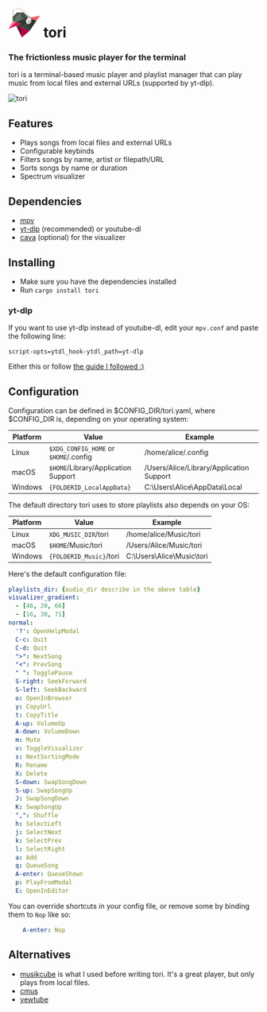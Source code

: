 # ![tori](https://raw.githubusercontent.com/LeoRiether/tori/master/assets/tori_64x60.png) tori
### The frictionless music player for the terminal

tori is a terminal-based music player and playlist manager that can play music from local files
and external URLs (supported by yt-dlp).

![tori](https://user-images.githubusercontent.com/8211902/233261190-a69a02f8-7337-4515-b1b6-50cfea5b246f.png)

## Features
- Plays songs from local files and external URLs
- Configurable keybinds
- Filters songs by name, artist or filepath/URL
- Sorts songs by name or duration
- Spectrum visualizer

## Dependencies
- [mpv](https://mpv.io/)
- [yt-dlp](https://github.com/yt-dlp/yt-dlp) (recommended) or youtube-dl
- [cava](https://github.com/karlstav/cava) (optional) for the visualizer

## Installing
- Make sure you have the dependencies installed
- Run `cargo install tori`

### yt-dlp
If you want to use yt-dlp instead of youtube-dl, edit your `mpv.conf` and paste the following line:
```
script-opts=ytdl_hook-ytdl_path=yt-dlp
```

Either this or follow [the guide I followed :)](https://www.funkyspacemonkey.com/replace-youtube-dl-with-yt-dlp-how-to-make-mpv-work-with-yt-dlp)

## Configuration
Configuration can be defined in $CONFIG_DIR/tori.yaml, where $CONFIG_DIR is,
depending on your operating system:

| Platform | Value                                 | Example                                  |
| -------  | ------------------------------------- | ---------------------------------------- |
| Linux    | `$XDG_CONFIG_HOME` or `$HOME`/.config | /home/alice/.config                      |
| macOS    | `$HOME`/Library/Application Support   | /Users/Alice/Library/Application Support |
| Windows  | `{FOLDERID_LocalAppData}`             | C:\Users\Alice\AppData\Local             |

The default directory tori uses to store playlists also depends on your OS:

| Platform | Value                   | Example                   |
| -------  | ------------------      | --------------------      |
| Linux    | `XDG_MUSIC_DIR`/tori    | /home/alice/Music/tori    |
| macOS    | `$HOME`/Music/tori      | /Users/Alice/Music/tori   |
| Windows  | `{FOLDERID_Music}`/tori | C:\Users\Alice\Music\tori |

Here's the default configuration file:
```yaml
playlists_dir: {audio_dir describe in the above table}
visualizer_gradient:
  - [46, 20, 66]
  - [16, 30, 71]
normal:
  '?': OpenHelpModal
  C-c: Quit
  C-d: Quit
  ">": NextSong
  "<": PrevSong
  " ": TogglePause
  S-right: SeekForward
  S-left: SeekBackward
  o: OpenInBrowser
  y: CopyUrl
  t: CopyTitle
  A-up: VolumeUp
  A-down: VolumeDown
  m: Mute
  v: ToggleVisualizer
  s: NextSortingMode
  R: Rename
  X: Delete
  S-down: SwapSongDown
  S-up: SwapSongUp
  J: SwapSongDown
  K: SwapSongUp
  ",": Shuffle
  h: SelectLeft
  j: SelectNext
  k: SelectPrev
  l: SelectRight
  a: Add
  q: QueueSong
  A-enter: QueueShown
  p: PlayFromModal
  E: OpenInEditor
```

You can override shortcuts in your config file, or remove some by binding them to `Nop` like so:
```yaml
    A-enter: Nop
```

## Alternatives
- [musikcube](https://github.com/clangen/musikcube) is what I used before writing tori.
  It's a great player, but only plays from local files.
- [cmus](https://cmus.github.io/)
- [yewtube](https://github.com/mps-youtube/yewtube)
